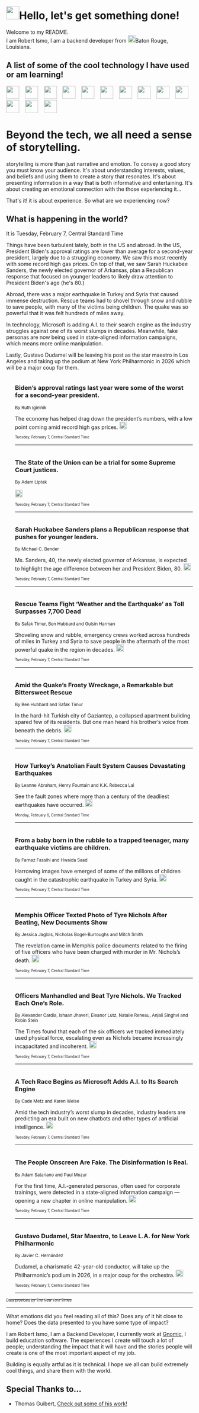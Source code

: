<h1><img src="https://emojis.slackmojis.com/emojis/images/1643514375/3493/hot-coffee.gif?1643514375" width="35"/>Hello, let's get something done!</h1>

<p>Welcome to my README.<br/>
I am Robert Ismo, I am a backend developer from <img src="https://emojis.slackmojis.com/emojis/images/1638395689/50435/moulin_rouge.png?1638395689" width="20"/>Baton Rouge, Louisiana.</p>
<h2>A list of some of the cool technology I have used or am learning!</h2>
<p>
<img src="https://emojis.slackmojis.com/emojis/images/1643516091/21142/meow_bongotap.gif?1643516091" width="35" alt="">
<img src="https://img.shields.io/badge/Favorite%20Frontend%20Framework-SvelteKit-f83903" alt="">
<img src="https://img.shields.io/badge/Second%20Favorite-Vue-40b581" alt="">
<img src="https://img.shields.io/badge/Most%20Used%20Runtime-Nodejs-78b061" alt="">
<img src="https://emojis.slackmojis.com/emojis/images/1643517416/34482/fire.gif?1643517416" width="35" alt="">
<img src="https://img.shields.io/badge/Javascript%20But%20Better-Typescript-0078ca" alt="">
<img src="https://img.shields.io/badge/Favorite%20Language-Elixir-3e244d" alt="">
<img src="https://img.shields.io/badge/Containerize%20Everything-Docker-6ac9ef" alt="">
<img src="https://emojis.slackmojis.com/emojis/images/1643514596/5999/meow_party.gif?1643514596" width="35" alt="">
<img src="https://img.shields.io/badge/API%20Love%20Language-Graphql-de32a5" alt="">
<img src="https://img.shields.io/badge/Our%20Favorite%20Version%20Controller-Git-e94f33" alt="">
<img src="https://img.shields.io/badge/Favorite%20Database-Redis-d42d1d" alt="">
<img src="https://emojis.slackmojis.com/emojis/images/1643514559/5584/deployparrot.gif?1643514559" width="35" alt="">
<img src="https://img.shields.io/badge/Container%20Interstate-RabbitMQ-f66200" alt="">
<img src="https://img.shields.io/badge/Gotta%20Learn-Kubernetes-316adf" alt="">
<img src="https://img.shields.io/badge/Really%20Mature%20Now-WASM-654fef" alt="">
<img src="https://emojis.slackmojis.com/emojis/images/1666642497/61942/dance_vibe.gif?1666642497" width="35" alt="">
<img src="https://img.shields.io/badge/For%20My%20M1-ARM64-657d96" alt="">
<img src="https://img.shields.io/badge/Loving%20This%20So%20Much-TailwindCSS-17bcb5" alt="">
<img src="https://img.shields.io/badge/Cool%20Build%20Tool-Vite-f9cb24" alt="">
<img src="https://emojis.slackmojis.com/emojis/images/1669231376/62819/working-on-it.gif?1669231376" width="35" alt="">
<img src="https://img.shields.io/badge/Fun%20and%20Easy%20Database-MongoDB-5f8c49" alt="">
<img src="https://img.shields.io/badge/JS%20Life%20Support-NPM-c73737" alt="">
<img src="https://img.shields.io/badge/I%20Liked%20It-DynamoDB-0073b9" alt="">
<img src="https://emojis.slackmojis.com/emojis/images/1643514045/46/question.gif?1643514045" width="35" alt="">
<img src="https://img.shields.io/badge/cool-React-60d6f9" alt="">
<img src="https://img.shields.io/badge/Future%20Big%20Project-Lambda-f37e00" alt="">
<img src="https://img.shields.io/badge/NPM%20But%20Better-PNPM-f1aa07" alt="">
<img src="https://emojis.slackmojis.com/emojis/images/1643514943/9662/fbwow.gif?1643514943" width="35" alt="">
<img src="https://img.shields.io/badge/First%20Language-C-662079" alt="">
<img src="https://img.shields.io/badge/Where%20I%20Deploy%20Frontend-Vercel-000000" alt="">
<img src="https://img.shields.io/badge/Who%20Does%20not%20Want%20an%20App-Swift-f9492a" alt="">
<img src="https://emojis.slackmojis.com/emojis/images/1643514058/151/javascript.png?1643514058" width="35" alt="">
<img src="https://img.shields.io/badge/cool-Python-fbd542" alt="">
<img src="https://img.shields.io/badge/Favorite%20Something-Stripe-656cdc" alt="">
<img src="https://img.shields.io/badge/Of%20Course-HTML5-ed6327" alt="">
<img src="https://emojis.slackmojis.com/emojis/images/1660415405/60731/bomb.gif?1660415405" width="35" alt="">
<img src="https://img.shields.io/badge/hate-CSS-2964ec" alt="">
<img src="https://img.shields.io/badge/Learning-CircleCI-141215" alt="">
<img src="https://img.shields.io/badge/Learning-Rust-fbbb3b" alt="">
<img src="https://emojis.slackmojis.com/emojis/images/1660415397/60712/writing-hand.gif?1660415397" width="35" alt="">
<img src="https://img.shields.io/badge/Dev%20Browser%20of%20Choice-Firefox-cc4e26" alt="">
<img src="https://img.shields.io/badge/Recoverying%20From%20Windows-UNIX-1781e3" alt="">
<img src="https://img.shields.io/badge/LOVE-LogSeq-90c1c2" alt="">
<img src="https://emojis.slackmojis.com/emojis/images/1643514066/223/kirby.gif?1643514066" width="35" alt="">
<img src="https://img.shields.io/badge/Daily%20Driver-MacOS-e6e6e8" alt="">
<img src="https://img.shields.io/badge/Git%20Server-Github-000000" alt="">
<img src="https://img.shields.io/badge/enjoyable-EC2-f17428" alt="">
<img src="https://emojis.slackmojis.com/emojis/images/1643514239/2069/excited.gif?1643514239" width="35" alt="">
</p>
<h1>Beyond the tech, we all need a sense of storytelling.</h1>
<p>storytelling is more than just narrative and emotion. To convey a good story you must know your audience. It's about understanding interests, values, and beliefs and using them to create a story that resonates. It's about presenting information in a way that is both informative and entertaining. It's about creating an emotional connection with the those experiencing it...</p>
<p>That's it! it is about experience. So what are we experiencing now?</p>
<h2>What is happening in the world?</h2>
<p>It is Tuesday, February 7, Central Standard Time</p>
<p>
Things have been turbulent lately, both in the US and abroad. In the US, President Biden&#39;s approval ratings are lower than average for a second-year president, largely due to a struggling economy. We saw this most recently with some record high gas prices. On top of that, we saw Sarah Huckabee Sanders, the newly elected governor of Arkansas, plan a Republican response that focused on younger leaders to likely draw attention to President Biden&#39;s age (he&#39;s 80.)

Abroad, there was a major earthquake in Turkey and Syria that caused immense destruction. Rescue teams had to shovel through snow and rubble to save people, with many of the victims being children. The quake was so powerful that it was felt hundreds of miles away.

In technology, Microsoft is adding A.I. to their search engine as the industry struggles against one of its worst slumps in decades. Meanwhile, fake personas are now being used in state-aligned information campaigns, which means more online manipulation.

Lastly, Gustavo Dudamel will be leaving his post as the star maestro in Los Angeles and taking up the podium at New York Philharmonic in 2026 which will be a major coup for them.</p>
<ol>
<img src="https://img.shields.io/badge/-us-blue" alt="">
<h3>Biden’s approval ratings last year were some of the worst for a second-year president.</h3>
<sub>By Ruth Igielnik</sub>
<p>The economy has helped drag down the president’s numbers, with a low point coming amid record high gas prices.  <a href="https://nyti.ms/3Xfvp2b"><img src="https://developer.nytimes.com/files/poweredby_nytimes_30b.png?v=1583354208352" height="20"></a></p>
<sub><sub>Tuesday, February 7, Central Standard Time</sub></sub>
<hr/>
<img src="https://img.shields.io/badge/-us-blue" alt="">
<h3>The State of the Union can be a trial for some Supreme Court justices.</h3>
<sub>By Adam Liptak</sub>
<p>  <a href="https://nyti.ms/3XdeZHx"><img src="https://developer.nytimes.com/files/poweredby_nytimes_30b.png?v=1583354208352" height="20"></a></p>
<sub><sub>Tuesday, February 7, Central Standard Time</sub></sub>
<hr/>
<img src="https://img.shields.io/badge/-us-blue" alt="">
<h3>Sarah Huckabee Sanders plans a Republican response that pushes for younger leaders.</h3>
<sub>By Michael C. Bender</sub>
<p>Ms. Sanders, 40, the newly elected governor of Arkansas, is expected to highlight the age difference between her and President Biden, 80.  <a href="https://nyti.ms/3HLENF1"><img src="https://developer.nytimes.com/files/poweredby_nytimes_30b.png?v=1583354208352" height="20"></a></p>
<sub><sub>Tuesday, February 7, Central Standard Time</sub></sub>
<hr/>
<img src="https://img.shields.io/badge/-world-blue" alt="">
<h3>Rescue Teams Fight ‘Weather and the Earthquake’ as Toll Surpasses 7,700 Dead</h3>
<sub>By Safak Timur, Ben Hubbard and Gulsin Harman</sub>
<p>Shoveling snow and rubble, emergency crews worked across hundreds of miles in Turkey and Syria to save people in the aftermath of the most powerful quake in the region in decades.  <a href="https://nyti.ms/3HM9OIM"><img src="https://developer.nytimes.com/files/poweredby_nytimes_30b.png?v=1583354208352" height="20"></a></p>
<sub><sub>Tuesday, February 7, Central Standard Time</sub></sub>
<hr/>
<img src="https://img.shields.io/badge/-world-blue" alt="">
<h3>Amid the Quake’s Frosty Wreckage, a Remarkable but Bittersweet Rescue</h3>
<sub>By Ben Hubbard and Safak Timur</sub>
<p>In the hard-hit Turkish city of Gaziantep, a collapsed apartment building spared few of its residents. But one man heard his brother’s voice from beneath the debris.  <a href="https://nyti.ms/3jHGWtk"><img src="https://developer.nytimes.com/files/poweredby_nytimes_30b.png?v=1583354208352" height="20"></a></p>
<sub><sub>Tuesday, February 7, Central Standard Time</sub></sub>
<hr/>
<img src="https://img.shields.io/badge/-world-blue" alt="">
<h3>How Turkey’s Anatolian Fault System Causes Devastating Earthquakes</h3>
<sub>By Leanne Abraham, Henry Fountain and K.K. Rebecca Lai</sub>
<p>See the fault zones where more than a century of the deadliest earthquakes have occurred.  <a href="https://nyti.ms/3RBwpfA"><img src="https://developer.nytimes.com/files/poweredby_nytimes_30b.png?v=1583354208352" height="20"></a></p>
<sub><sub>Monday, February 6, Central Standard Time</sub></sub>
<hr/>
<img src="https://img.shields.io/badge/-world-blue" alt="">
<h3>From a baby born in the rubble to a trapped teenager, many earthquake victims are children.</h3>
<sub>By Farnaz Fassihi and Hwaida Saad</sub>
<p>Harrowing images have emerged of some of the millions of children caught in the catastrophic earthquake in Turkey and Syria.  <a href="https://nyti.ms/3YzYS7Q"><img src="https://developer.nytimes.com/files/poweredby_nytimes_30b.png?v=1583354208352" height="20"></a></p>
<sub><sub>Tuesday, February 7, Central Standard Time</sub></sub>
<hr/>
<img src="https://img.shields.io/badge/-us-blue" alt="">
<h3>Memphis Officer Texted Photo of Tyre Nichols After Beating, New Documents Show</h3>
<sub>By Jessica Jaglois, Nicholas Bogel-Burroughs and Mitch Smith</sub>
<p>The revelation came in Memphis police documents related to the firing of five officers who have been charged with murder in Mr. Nichols’s death.  <a href="https://nyti.ms/3HHsnxJ"><img src="https://developer.nytimes.com/files/poweredby_nytimes_30b.png?v=1583354208352" height="20"></a></p>
<sub><sub>Tuesday, February 7, Central Standard Time</sub></sub>
<hr/>
<img src="https://img.shields.io/badge/-us-blue" alt="">
<h3>Officers Manhandled and Beat Tyre Nichols. We Tracked Each One’s Role.</h3>
<sub>By Alexander Cardia, Ishaan Jhaveri, Eleanor Lutz, Natalie Reneau, Anjali Singhvi and Robin Stein</sub>
<p>The Times found that each of the six officers we tracked immediately used physical force, escalating even as Nichols became increasingly incapacitated and incoherent.  <a href="https://nyti.ms/3x5dfFz"><img src="https://developer.nytimes.com/files/poweredby_nytimes_30b.png?v=1583354208352" height="20"></a></p>
<sub><sub>Tuesday, February 7, Central Standard Time</sub></sub>
<hr/>
<img src="https://img.shields.io/badge/-technology-blue" alt="">
<h3>A Tech Race Begins as Microsoft Adds A.I. to Its Search Engine</h3>
<sub>By Cade Metz and Karen Weise</sub>
<p>Amid the tech industry’s worst slump in decades, industry leaders are predicting an era built on new chatbots and other types of artificial intelligence.  <a href="https://nyti.ms/3HA7y7u"><img src="https://developer.nytimes.com/files/poweredby_nytimes_30b.png?v=1583354208352" height="20"></a></p>
<sub><sub>Tuesday, February 7, Central Standard Time</sub></sub>
<hr/>
<img src="https://img.shields.io/badge/-technology-blue" alt="">
<h3>The People Onscreen Are Fake. The Disinformation Is Real.</h3>
<sub>By Adam Satariano and Paul Mozur</sub>
<p>For the first time, A.I.-generated personas, often used for corporate trainings, were detected in a state-aligned information campaign — opening a new chapter in online manipulation.  <a href="https://nyti.ms/3YsmQ58"><img src="https://developer.nytimes.com/files/poweredby_nytimes_30b.png?v=1583354208352" height="20"></a></p>
<sub><sub>Tuesday, February 7, Central Standard Time</sub></sub>
<hr/>
<img src="https://img.shields.io/badge/-arts-blue" alt="">
<h3>Gustavo Dudamel, Star Maestro, to Leave L.A. for New York Philharmonic</h3>
<sub>By Javier C. Hernández</sub>
<p>Dudamel, a charismatic 42-year-old conductor, will take up the Philharmonic’s podium in 2026, in a major coup for the orchestra.  <a href="https://nyti.ms/3RGoD49"><img src="https://developer.nytimes.com/files/poweredby_nytimes_30b.png?v=1583354208352" height="20"></a></p>
<sub><sub>Tuesday, February 7, Central Standard Time</sub></sub>
<hr/>
</ol>
<a href="https://developer.nytimes.com"><sub><sub>Data provided by The New York Times</sub></sub></a>
<hr/>
<p>What emotions did you feel reading all of this? Does any of it hit close to home? Does the data presented to you have some type of impact?</p>
<p>I am Robert Ismo, I am a Backend Developer, I currently work at <a href="https://gnomic.education/">Gnomic</a>, I build education software. The experiences I create will touch a lot of people; understanding the impact that it will have and the stories people will create is one of the most important aspect of my job.</p>
<p>Building is equally artful as it is technical. I hope we all can build extremely cool things, and share them with the world.</p>
<h2>Special Thanks to...</h2>
<ul>
<li>Thomas Guibert, <a href="https://github.com/thmsgbrt/thmsgbrt">Check out some of his work!</a></li>
</ul>